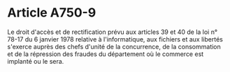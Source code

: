# Article A750-9

Le droit d'accès et de rectification prévu aux articles 39 et 40 de la loi n° 78-17 du 6 janvier 1978 relative à l'informatique, aux fichiers et aux libertés s'exerce auprès des chefs d'unité de la concurrence, de la consommation et de la répression des fraudes du département où le commerce est implanté ou le sera.
